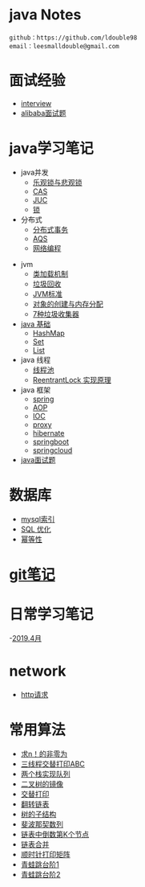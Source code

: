 # java Notes
    github：https://github.com/ldouble98
    email：leesmalldouble@gmail.com
# 面试经验
   -  [interview](面试经验/interview.md)
   -  [alibaba面试题](面试经验/阿里大佬面试题.md)
# java学习笔记
   + java并发
      + [乐观锁与悲观锁](并发/乐观锁与悲观锁.md)
      + [CAS](并发/CAS.md)
      + [JUC](并发/JUC.md)
      + [锁](并发/锁.md)
   + 分布式
      + [分布式事务](分布式/分布式事务.md)
      + [AQS](并发/AQS原理.md)
      + [网络编程](分布式/网络编程.md)
   - jvm
      + [类加载机制](java/jvm/类加载机制.md)
      + [垃圾回收](java/jvm/GC.md)
      + [JVM标准](java/jvm/jvm标准.md)
      + [对象的创建与内存分配](java/jvm/对象的创建与内存分配.md)
      + [7种垃圾收集器](java/jvm/垃圾收集器.md)
   - [java 基础](java/java基础/java基础.md)
      + [HashMap](java/java基础/HashMap.md)
      + [Set](java/java基础/Set.md)
      + [List](java/java基础/List.md)
   - java 线程
      + [线程池](java/java线程/java多线程.md)
      + [ReentrantLock 实现原理](java/java线程/ReentrantLock.md)
   - java 框架
      + [spring](java/java框架/spring/spring注入方式.md)
      + [AOP](java/java框架/spring/AOP.md)
      + [IOC](java/java框架/spring/Ioc.md)
      + [proxy](java/java框架/spring/proxy.md)
      + [hibernate](java/java框架/hibernate.md)
      + [springboot](java/java框架/springboot.md)
      + [springcloud](java/java框架/springcloud.md)
   - [java面试题](java/java面试题.md)
# 数据库
   - [mysql索引](数据库/MySQL/mysql索引.md)
   - [SQL 优化](数据库/MySQL/SQL优化.md)
   - [幂等性](数据库/幂等性.md)
  
# [git笔记](git/gitnote.md)
# 日常学习笔记
   -[2019.4月](dayLife/四月.md)
# network
   - [http请求](network/http.md)

   
# 常用算法
   - [求n！的非零为](常见算法题/求n!的非零位.md)
   - [三线程交替打印ABC](常见算法题/三线程交替打印ABC.java)
   - [两个栈实现队列](常见算法题/两个栈来实现一个队列.java)
   - [二叉树的镜像](常见算法题/二叉树的镜像.java)
   - [交替打印](常见算法题/交替打印.java)
   - [翻转链表](常见算法题/反转链表.java)
   - [树的子结构](常见算法题/树的子结构.java)
   - [斐波那契数列](常见算法题/斐波那契数列.java)
   - [链表中倒数第K个节点](常见算法题/链表中倒数第k个结点.java)
   - [链表合并](常见算法题/链表合并.java)
   - [顺时针打印矩阵](常见算法题/顺时针打印矩阵.java)
   - [青蛙跳台阶1](常见算法题/青蛙跳台阶.java)
   - [青蛙跳台阶2](常见算法题/青蛙跳台阶2.java)
 

